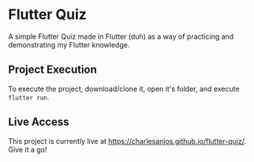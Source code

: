 # Flutter Quiz

A simple Flutter Quiz made in Flutter (duh) as a way of practicing and demonstrating my Flutter knowledge.

## Project Execution
To execute the project, download/clone it, open it's folder, and execute `flutter run`.

## Live Access
This project is currently live at https://charlesanjos.github.io/flutter-quiz/. Give it a go!
